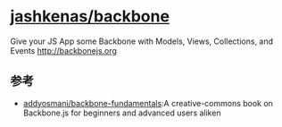 # [jashkenas/backbone](https://github.com/jashkenas/backbone)

Give your JS App some Backbone with Models, Views, Collections, and Events http://backbonejs.org

## 参考

* [addyosmani/backbone-fundamentals](https://github.com/addyosmani/backbone-fundamentals):A creative-commons book on Backbone.js for beginners and advanced users aliken
